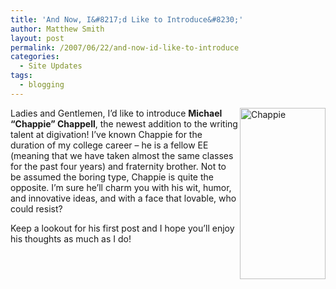 ```yaml
---
title: 'And Now, I&#8217;d Like to Introduce&#8230;'
author: Matthew Smith
layout: post
permalink: /2007/06/22/and-now-id-like-to-introduce
categories:
  - Site Updates
tags:
  - blogging
---
```

<img src="http://archive.digivation.net/wp-content/uploads/2007/06/chappie.jpg" alt="Chappie" align="right" height="274" width="137" />Ladies and Gentlemen, I&#8217;d like to introduce **Michael &#8220;Chappie&#8221; Chappell**, the newest addition to the writing talent at digivation! I&#8217;ve known Chappie for the duration of my college career &#8211; he is a fellow EE (meaning that we have taken almost the same classes for the past four years) and fraternity brother. Not to be assumed the boring type, Chappie is quite the opposite. I&#8217;m sure he&#8217;ll charm you with his wit, humor, and innovative ideas, and with a face that lovable, who could resist?

Keep a lookout for his first post and I hope you&#8217;ll enjoy his thoughts as much as I do!